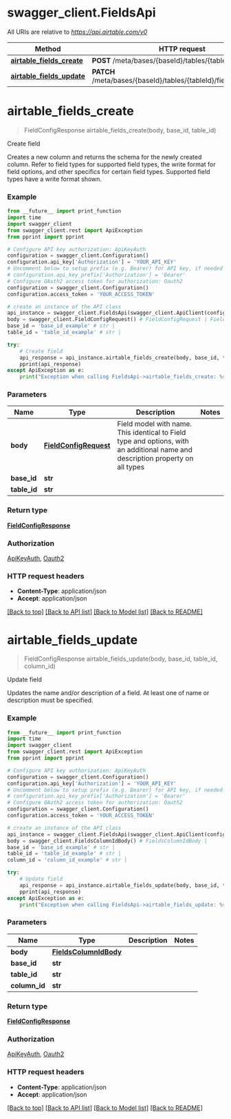 # swagger_client.FieldsApi

All URIs are relative to *https://api.airtable.com/v0*

Method | HTTP request | Description
------------- | ------------- | -------------
[**airtable_fields_create**](FieldsApi.md#airtable_fields_create) | **POST** /meta/bases/{baseId}/tables/{tableId}/fields | Create field
[**airtable_fields_update**](FieldsApi.md#airtable_fields_update) | **PATCH** /meta/bases/{baseId}/tables/{tableId}/fields/{columnId} | Update field

# **airtable_fields_create**
> FieldConfigResponse airtable_fields_create(body, base_id, table_id)

Create field

Creates a new column and returns the schema for the newly created column.  Refer to field types for supported field types, the write format for field options,  and other specifics for certain field types. Supported field types have a write format shown. 

### Example
```python
from __future__ import print_function
import time
import swagger_client
from swagger_client.rest import ApiException
from pprint import pprint

# Configure API key authorization: ApiKeyAuth
configuration = swagger_client.Configuration()
configuration.api_key['Authorization'] = 'YOUR_API_KEY'
# Uncomment below to setup prefix (e.g. Bearer) for API key, if needed
# configuration.api_key_prefix['Authorization'] = 'Bearer'
# Configure OAuth2 access token for authorization: Oauth2
configuration = swagger_client.Configuration()
configuration.access_token = 'YOUR_ACCESS_TOKEN'

# create an instance of the API class
api_instance = swagger_client.FieldsApi(swagger_client.ApiClient(configuration))
body = swagger_client.FieldConfigRequest() # FieldConfigRequest | Field model with name. This identical to Field type and options, with an additional name and description property on all types
base_id = 'base_id_example' # str | 
table_id = 'table_id_example' # str | 

try:
    # Create field
    api_response = api_instance.airtable_fields_create(body, base_id, table_id)
    pprint(api_response)
except ApiException as e:
    print("Exception when calling FieldsApi->airtable_fields_create: %s\n" % e)
```

### Parameters

Name | Type | Description  | Notes
------------- | ------------- | ------------- | -------------
 **body** | [**FieldConfigRequest**](FieldConfigRequest.md)| Field model with name. This identical to Field type and options, with an additional name and description property on all types | 
 **base_id** | **str**|  | 
 **table_id** | **str**|  | 

### Return type

[**FieldConfigResponse**](FieldConfigResponse.md)

### Authorization

[ApiKeyAuth](../README.md#ApiKeyAuth), [Oauth2](../README.md#Oauth2)

### HTTP request headers

 - **Content-Type**: application/json
 - **Accept**: application/json

[[Back to top]](#) [[Back to API list]](../README.md#documentation-for-api-endpoints) [[Back to Model list]](../README.md#documentation-for-models) [[Back to README]](../README.md)

# **airtable_fields_update**
> FieldConfigResponse airtable_fields_update(body, base_id, table_id, column_id)

Update field

Updates the name and/or description of a field. At least one of name or description must be specified.

### Example
```python
from __future__ import print_function
import time
import swagger_client
from swagger_client.rest import ApiException
from pprint import pprint

# Configure API key authorization: ApiKeyAuth
configuration = swagger_client.Configuration()
configuration.api_key['Authorization'] = 'YOUR_API_KEY'
# Uncomment below to setup prefix (e.g. Bearer) for API key, if needed
# configuration.api_key_prefix['Authorization'] = 'Bearer'
# Configure OAuth2 access token for authorization: Oauth2
configuration = swagger_client.Configuration()
configuration.access_token = 'YOUR_ACCESS_TOKEN'

# create an instance of the API class
api_instance = swagger_client.FieldsApi(swagger_client.ApiClient(configuration))
body = swagger_client.FieldsColumnIdBody() # FieldsColumnIdBody | 
base_id = 'base_id_example' # str | 
table_id = 'table_id_example' # str | 
column_id = 'column_id_example' # str | 

try:
    # Update field
    api_response = api_instance.airtable_fields_update(body, base_id, table_id, column_id)
    pprint(api_response)
except ApiException as e:
    print("Exception when calling FieldsApi->airtable_fields_update: %s\n" % e)
```

### Parameters

Name | Type | Description  | Notes
------------- | ------------- | ------------- | -------------
 **body** | [**FieldsColumnIdBody**](FieldsColumnIdBody.md)|  | 
 **base_id** | **str**|  | 
 **table_id** | **str**|  | 
 **column_id** | **str**|  | 

### Return type

[**FieldConfigResponse**](FieldConfigResponse.md)

### Authorization

[ApiKeyAuth](../README.md#ApiKeyAuth), [Oauth2](../README.md#Oauth2)

### HTTP request headers

 - **Content-Type**: application/json
 - **Accept**: application/json

[[Back to top]](#) [[Back to API list]](../README.md#documentation-for-api-endpoints) [[Back to Model list]](../README.md#documentation-for-models) [[Back to README]](../README.md)

